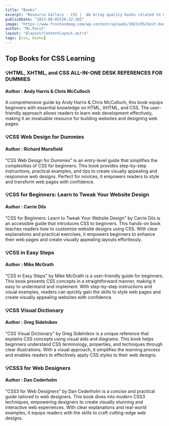 ```yaml
---
title: "Books"
excerpt: "Resource Gallery - CSS |  We bring quality books related to Cascading Style Sheet."
publishDate: "2023-08-05T20:32:30Z"
image: "https://www.frontendmag.com/wp-content/uploads/2023/05/best-books-for-html-and-css.jpeg"
author: "Ms.Parul"
layout: "@layout/ContentLayout.astro"
tags: [css, books]
---
```


## Top Books for CSS Learning

### 💡HTML, XHTML, and CSS ALL-IN-ONE DESK REFERENCES FOR DUMMIES
#### Author : Andy Harris & Chris McCulloch
A comprehensive guide by Andy Harris & Chris McCulloch, this book equips beginners with essential knowledge on HTML, XHTML, and CSS. The user-friendly approach allows readers to learn web development effectively, making it an invaluable resource for building websites and designing web pages.

### 💡CSS Web Design for Dummies
#### Author : Richard Mansfield
"CSS Web Design for Dummies" is an entry-level guide that simplifies the complexities of CSS for beginners. This book provides step-by-step instructions, practical examples, and tips to create visually appealing and responsive web designs. Perfect for novices, it empowers readers to style and transform web pages with confidence.

### 💡CSS for Beginners: Learn to Tweak Your Website Design
#### Author : Carrie Dils 
"CSS for Beginners: Learn to Tweak Your Website Design" by Carrie Dils is an accessible guide that introduces CSS to beginners. This hands-on book teaches readers how to customize website designs using CSS. With clear explanations and practical exercises, it empowers beginners to enhance their web pages and create visually appealing layouts effortlessly.

### 💡CSS in Easy Steps
#### Author : Mike McGrath
"CSS in Easy Steps" by Mike McGrath is a user-friendly guide for beginners. This book presents CSS concepts in a straightforward manner, making it easy to understand and implement. With step-by-step instructions and visual examples, readers can quickly gain the skills to style web pages and create visually appealing websites with confidence.

### 💡CSS Visual Dictionary
#### Author : Greg Sidelnikov
"CSS Visual Dictionary" by Greg Sidelnikov is a unique reference that explains CSS concepts using visual aids and diagrams. This book helps beginners understand CSS terminology, properties, and techniques through clear illustrations. With a visual approach, it simplifies the learning process and enables readers to effectively apply CSS styles to their web designs.

### 💡CSS3 for Web Designers
#### Author : Dan Cederholm
"CSS3 for Web Designers" by Dan Cederholm is a concise and practical guide tailored to web designers. This book dives into modern CSS3 techniques, empowering designers to create visually stunning and interactive web experiences. With clear explanations and real-world examples, it equips readers with the skills to craft cutting-edge web designs.
